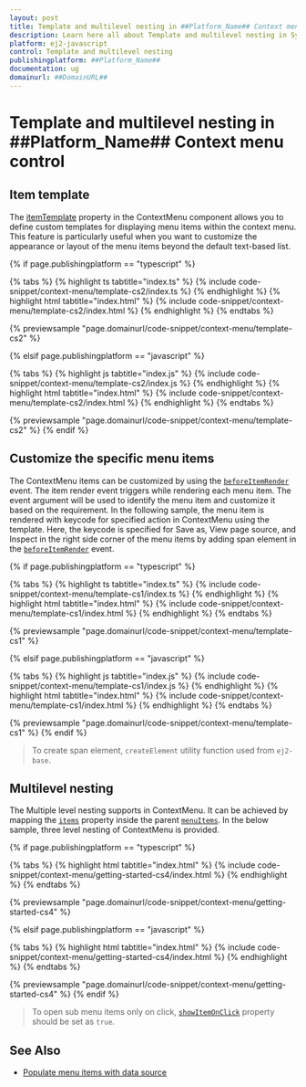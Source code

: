 ```yaml
---
layout: post
title: Template and multilevel nesting in ##Platform_Name## Context menu control | Syncfusion
description: Learn here all about Template and multilevel nesting in Syncfusion ##Platform_Name## Context menu control of Syncfusion Essential JS 2 and more.
platform: ej2-javascript
control: Template and multilevel nesting 
publishingplatform: ##Platform_Name##
documentation: ug
domainurl: ##DomainURL##
---
```


# Template and multilevel nesting in ##Platform_Name## Context menu control

## Item template

The [itemTemplate](../../api/context-menu/#itemtemplate) property in the ContextMenu component allows you to define custom templates for displaying menu items within the context menu. This feature is particularly useful when you want to customize the appearance or layout of the menu items beyond the default text-based list.

{% if page.publishingplatform == "typescript" %}

{% tabs %}
{% highlight ts tabtitle="index.ts" %}
{% include code-snippet/context-menu/template-cs2/index.ts %}
{% endhighlight %}
{% highlight html tabtitle="index.html" %}
{% include code-snippet/context-menu/template-cs2/index.html %}
{% endhighlight %}
{% endtabs %}
        
{% previewsample "page.domainurl/code-snippet/context-menu/template-cs2" %}

{% elsif page.publishingplatform == "javascript" %}

{% tabs %}
{% highlight js tabtitle="index.js" %}
{% include code-snippet/context-menu/template-cs2/index.js %}
{% endhighlight %}
{% highlight html tabtitle="index.html" %}
{% include code-snippet/context-menu/template-cs2/index.html %}
{% endhighlight %}
{% endtabs %}

{% previewsample "page.domainurl/code-snippet/context-menu/template-cs2" %}
{% endif %}

## Customize the specific menu items

The ContextMenu items can be customized by using the [`beforeItemRender`](../api/context-menu#beforeitemrender) event. The item render event
triggers while rendering each menu item. The event argument will be used to identify the menu item and customize it based on the requirement. In the following sample, the menu item is rendered with keycode for specified action in ContextMenu using the template. Here, the keycode is specified for Save as, View page source, and Inspect in the right side corner of the menu items by adding span element in the [`beforeItemRender`](../api/context-menu#beforeitemrender) event.

{% if page.publishingplatform == "typescript" %}

 {% tabs %}
{% highlight ts tabtitle="index.ts" %}
{% include code-snippet/context-menu/template-cs1/index.ts %}
{% endhighlight %}
{% highlight html tabtitle="index.html" %}
{% include code-snippet/context-menu/template-cs1/index.html %}
{% endhighlight %}
{% endtabs %}
        
{% previewsample "page.domainurl/code-snippet/context-menu/template-cs1" %}

{% elsif page.publishingplatform == "javascript" %}

{% tabs %}
{% highlight js tabtitle="index.js" %}
{% include code-snippet/context-menu/template-cs1/index.js %}
{% endhighlight %}
{% highlight html tabtitle="index.html" %}
{% include code-snippet/context-menu/template-cs1/index.html %}
{% endhighlight %}
{% endtabs %}

{% previewsample "page.domainurl/code-snippet/context-menu/template-cs1" %}
{% endif %}

> To create span element, `createElement` utility function used from `ej2-base`.

## Multilevel nesting

The Multiple level nesting supports in ContextMenu. It can be achieved by mapping the [`items`](../api/context-menu/menuItemModel#items) property inside the parent [`menuItems`](../api/context-menu#items). In the below sample, three level nesting of ContextMenu is provided.

{% if page.publishingplatform == "typescript" %}

 {% tabs %}
{% highlight html tabtitle="index.html" %}
{% include code-snippet/context-menu/getting-started-cs4/index.html %}
{% endhighlight %}
{% endtabs %}
        
{% previewsample "page.domainurl/code-snippet/context-menu/getting-started-cs4" %}

{% elsif page.publishingplatform == "javascript" %}

{% tabs %}
{% highlight html tabtitle="index.html" %}
{% include code-snippet/context-menu/getting-started-cs4/index.html %}
{% endhighlight %}
{% endtabs %}

{% previewsample "page.domainurl/code-snippet/context-menu/getting-started-cs4" %}
{% endif %}

> To open sub menu items only on click, [`showItemOnClick`](../api/context-menu#showitemonclick) property should be set as `true`.

## See Also

* [Populate menu items with data source](./how-to/populate-menu-items-with-data-source)
